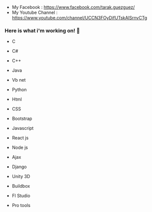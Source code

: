- My Facebook : https://www.facebook.com/tarak.guezguez/
- My Youtube Channel : https://www.youtube.com/channel/UCCN3FOyDifUTskAlSrnvCTg

### Here is what i'm working on! 👋
- C
- C#
- C++
- Java
- Vb net
- Python

- Html
- CSS
- Bootstrap
- Javascript
- React js
- Node js
- Ajax
- Django
- Unity 3D
- Buildbox
- Fl Studio
- Pro tools
